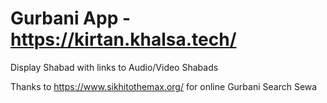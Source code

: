 # Gurbani App - https://kirtan.khalsa.tech/

Display Shabad with links to Audio/Video Shabads

Thanks to https://www.sikhitothemax.org/ for online Gurbani Search Sewa
